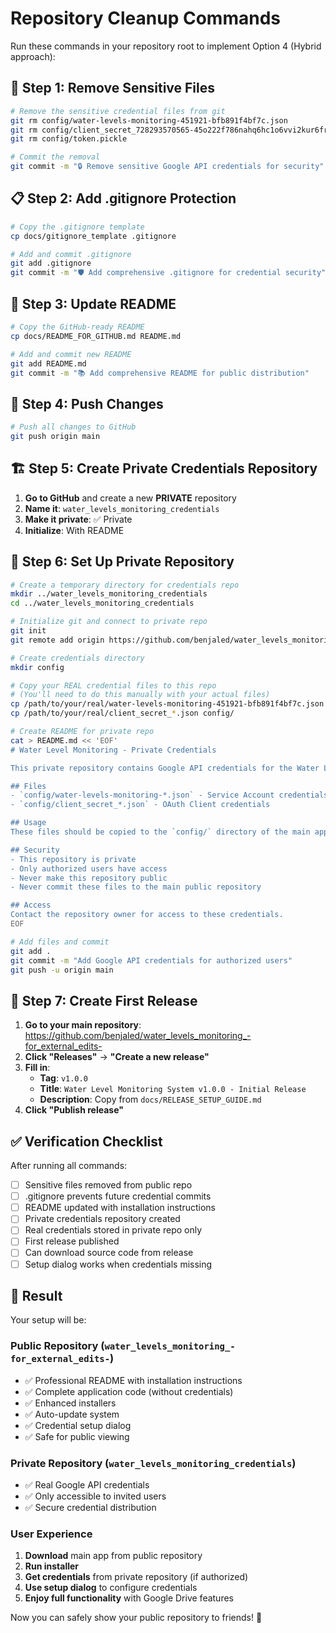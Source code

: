 # Repository Cleanup Commands

Run these commands in your repository root to implement Option 4 (Hybrid approach):

## 🧹 Step 1: Remove Sensitive Files

```bash
# Remove the sensitive credential files from git
git rm config/water-levels-monitoring-451921-bfb891f4bf7c.json
git rm config/client_secret_728293570565-45o222f786nahq6hc1o6vvi2kur6frvf.apps.googleusercontent.com.json
git rm config/token.pickle

# Commit the removal
git commit -m "🔒 Remove sensitive Google API credentials for security"
```

## 📋 Step 2: Add .gitignore Protection

```bash
# Copy the .gitignore template
cp docs/gitignore_template .gitignore

# Add and commit .gitignore
git add .gitignore
git commit -m "🛡️ Add comprehensive .gitignore for credential security"
```

## 📄 Step 3: Update README

```bash
# Copy the GitHub-ready README
cp docs/README_FOR_GITHUB.md README.md

# Add and commit new README
git add README.md
git commit -m "📚 Add comprehensive README for public distribution"
```

## 🔄 Step 4: Push Changes

```bash
# Push all changes to GitHub
git push origin main
```

## 🏗️ Step 5: Create Private Credentials Repository

1. **Go to GitHub** and create a new **PRIVATE** repository
2. **Name it**: `water_levels_monitoring_credentials`
3. **Make it private**: ✅ Private
4. **Initialize**: With README

## 📁 Step 6: Set Up Private Repository

```bash
# Create a temporary directory for credentials repo
mkdir ../water_levels_monitoring_credentials
cd ../water_levels_monitoring_credentials

# Initialize git and connect to private repo
git init
git remote add origin https://github.com/benjaled/water_levels_monitoring_credentials.git

# Create credentials directory
mkdir config

# Copy your REAL credential files to this repo
# (You'll need to do this manually with your actual files)
cp /path/to/your/real/water-levels-monitoring-451921-bfb891f4bf7c.json config/
cp /path/to/your/real/client_secret_*.json config/

# Create README for private repo
cat > README.md << 'EOF'
# Water Level Monitoring - Private Credentials

This private repository contains Google API credentials for the Water Level Monitoring System.

## Files
- `config/water-levels-monitoring-*.json` - Service Account credentials
- `config/client_secret_*.json` - OAuth Client credentials

## Usage
These files should be copied to the `config/` directory of the main application.

## Security
- This repository is private
- Only authorized users have access
- Never make this repository public
- Never commit these files to the main public repository

## Access
Contact the repository owner for access to these credentials.
EOF

# Add files and commit
git add .
git commit -m "Add Google API credentials for authorized users"
git push -u origin main
```

## 🎯 Step 7: Create First Release

1. **Go to your main repository**: https://github.com/benjaled/water_levels_monitoring_-for_external_edits-
2. **Click "Releases"** → **"Create a new release"**
3. **Fill in**:
   - **Tag**: `v1.0.0`
   - **Title**: `Water Level Monitoring System v1.0.0 - Initial Release`
   - **Description**: Copy from `docs/RELEASE_SETUP_GUIDE.md`
4. **Click "Publish release"**

## ✅ Verification Checklist

After running all commands:

- [ ] Sensitive files removed from public repo
- [ ] .gitignore prevents future credential commits
- [ ] README updated with installation instructions
- [ ] Private credentials repository created
- [ ] Real credentials stored in private repo only
- [ ] First release published
- [ ] Can download source code from release
- [ ] Setup dialog works when credentials missing

## 🚀 Result

Your setup will be:

### Public Repository (`water_levels_monitoring_-for_external_edits-`)
- ✅ Professional README with installation instructions
- ✅ Complete application code (without credentials)
- ✅ Enhanced installers
- ✅ Auto-update system
- ✅ Credential setup dialog
- ✅ Safe for public viewing

### Private Repository (`water_levels_monitoring_credentials`)
- ✅ Real Google API credentials
- ✅ Only accessible to invited users
- ✅ Secure credential distribution

### User Experience
1. **Download** main app from public repository
2. **Run installer** 
3. **Get credentials** from private repository (if authorized)
4. **Use setup dialog** to configure credentials
5. **Enjoy full functionality** with Google Drive features

Now you can safely show your public repository to friends! 🎉